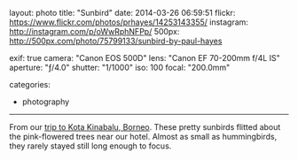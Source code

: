 layout: photo
title: "Sunbird"
date: 2014-03-26 06:59:51
flickr: https://www.flickr.com/photos/prhayes/14253143355/
instagram: http://instagram.com/p/oWwRphNFPp/
500px: http://500px.com/photo/75799133/sunbird-by-paul-hayes

exif: true
camera: "Canon EOS 500D"
lens: "Canon EF 70-200mm f/4L IS"
aperture: "ƒ/4.0"
shutter: "1/1000"
iso: 100
focal: "200.0mm"

categories:
  - photography
---

From our [trip to Kota Kinabalu, Borneo](http://www.sam-and-paul.com/2014/05/shangri-la-rasa-ria-borneo/). These pretty sunbirds flitted about the pink-flowered trees near our hotel. Almost as small as hummingbirds, they rarely stayed still long enough to focus.
